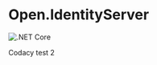 # Open.IdentityServer

![.NET Core](https://github.com/RadekHermann/Open.IdentityServer/workflows/.NET%20Core/badge.svg?branch=master&event=push)

Codacy test 2

